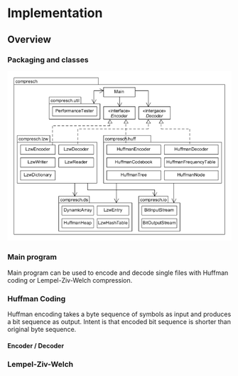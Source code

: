 # Implementation

## Overview
### Packaging and classes
![??](pics/packagediagram.png)

### Main program
Main program can be used to encode and decode single files with Huffman coding or Lempel-Ziv-Welch compression.

### Huffman Coding
Huffman encoding takes a byte sequence of symbols as input and produces a bit sequence as output. Intent is that encoded bit sequence is shorter than original byte sequence.

#### Encoder / Decoder


### Lempel-Ziv-Welch

